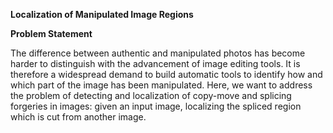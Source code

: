 **Localization of Manipulated Image Regions**

**Problem Statement**

The difference between authentic and manipulated photos has become harder to distinguish with the advancement of image editing tools. It is therefore a widespread demand to build automatic tools to identify how and which part of the image has been manipulated.
Here, we want to address the problem of detecting and localization of copy-move and splicing forgeries in images: given an input image, localizing the spliced region which is cut from another image.
